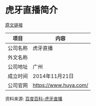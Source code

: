 # 虎牙直播简介

[原文链接](https://www.it-this-year.com/2020/04/23/289)

|项目|内容|
|-----|-----|
|公司名称|虎牙直播|
|外文名称||
|公司地址|广州|
|成立时间|2014年11月21日|
|公司官网|https://www.huya.com/|

资料来源: 
[百度百科-虎牙直播](https://baike.baidu.com/item/%E8%99%8E%E7%89%99%E7%9B%B4%E6%92%AD)